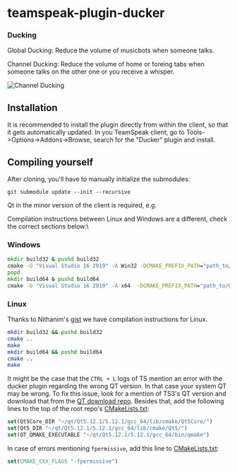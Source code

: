 # teamspeak-plugin-ducker

### Ducking
Global Ducking: Reduce the volume of musicbots when someone talks.

Channel Ducking: Reduce the volume of home or foreing tabs when someone talks on the other one or you receive a whisper.

![Channel Ducking](https://github.com/thorwe/CrossTalk/raw/master/misc/ct_screenie_duck.png "Channel Ducking")

## Installation

It is recommended to install the plugin directly from within the client, so that it gets automatically updated.
In you TeamSpeak client, go to Tools->Options->Addons->Browse, search for the "Ducker" plugin and install.

## Compiling yourself
After cloning, you'll have to manually initialize the submodules:
```
git submodule update --init --recursive
```

Qt in the minor version of the client is required, e.g.

Compilation instructions between Linux and Windows are a different, check the correct sections below:\

### Windows
```cmd
mkdir build32 & pushd build32
cmake -G "Visual Studio 16 2019" -A Win32 -DCMAKE_PREFIX_PATH="path_to/Qt/5.12.3/msvc2017" ..
popd
mkdir build64 & pushd build64
cmake -G "Visual Studio 16 2019" -A x64  -DCMAKE_PREFIX_PATH="path_to/Qt/5.12.3/msvc2017_64" ..
```
### Linux
Thanks to Nithanim's [gist](https://gist.github.com/Nithanim/3f65a2a7631373c445c7998a25f7fad6) we have compilation
instructions for Linux.
```bash
mkdir build32 && pushd build32
cmake ..
make
mkdir build64 && pushd build64
cmake ..
make
```
It might be the case that the `CTRL + L` logs of TS mention an error with the ducker plugin regarding the wrong QT version.
In that case your system QT may be wrong. To fix this issue, look for a mention of TS3's QT version and download that from
the [QT download repo](https://download.qt.io/official_releases/qt/5.12/5.12.1/).
Besides that, add the following lines to the top of the root repo's [CMakeLists.txt](CMakeLists.txt):
```cmake
set(Qt5Core_DIR "~/qt/Qt5.12.1/5.12.1/gcc_64/lib/cmake/Qt5Core/")
set(Qt5_DIR "~/qt/Qt5.12.1/5.12.1/gcc_64/lib/cmake/Qt5/")
set(QT_QMAKE_EXECUTABLE "~/qt/Qt5.12.1/5.12.1/gcc_64/bin/qmake")
```
In case of errors mentioning `fpermissive`, add this line to [CMakeLists.txt](deps/teamspeak-plugin-qt-common/CMakeLists.txt):
```cmake
set(CMAKE_CXX_FLAGS "-fpermissive")
```